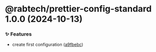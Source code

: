 # @rabtech/prettier-config-standard 1.0.0 (2024-10-13)


### ✨ Features

* create first configuration ([a9fbebc](https://gitlab.com/rabtech/kick-reserve-libraries/npm-packages/commit/a9fbebc55ec0d2c381706a93a3356e9625b794e9))
